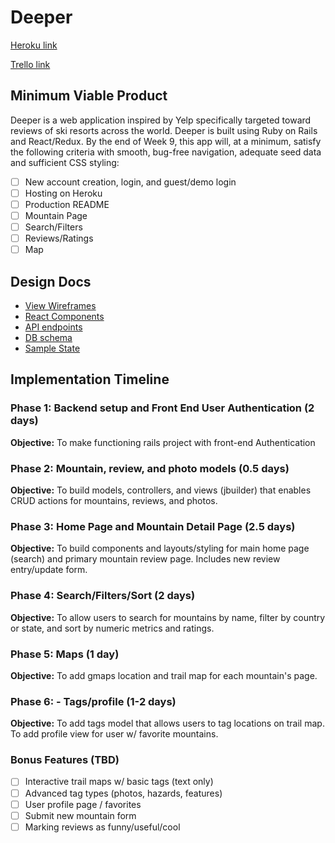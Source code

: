 # Deeper

[Heroku link][heroku]

[Trello link][trello]

[heroku]: (pending)
[trello]: https://trello.com/b/uEGklG3h/full-stack-project

## Minimum Viable Product

Deeper is a web application inspired by Yelp specifically targeted toward reviews
of ski resorts across the world. Deeper is built using Ruby on Rails and React/Redux.
By the end of Week 9, this app will, at a minimum, satisfy the following criteria
with smooth, bug-free navigation, adequate seed data and sufficient CSS styling:

- [ ] New account creation, login, and guest/demo login
- [ ] Hosting on Heroku
- [ ] Production README
- [ ] Mountain Page
- [ ] Search/Filters
- [ ] Reviews/Ratings
- [ ] Map

## Design Docs
* [View Wireframes][wireframes]
* [React Components][components]
* [API endpoints][api-endpoints]
* [DB schema][schema]
* [Sample State][sample-state]

[wireframes]: ./wireframes
[components]: ./component-hierarchy.md
[sample-state]: ./sample-state.md
[api-endpoints]: ./api-endpoints.md
[schema]: ./schema.md

## Implementation Timeline

### Phase 1: Backend setup and Front End User Authentication (2 days)

**Objective:** To make functioning rails project with front-end Authentication

### Phase 2: Mountain, review, and photo models (0.5 days)

**Objective:** To build models, controllers, and views (jbuilder) that enables CRUD
actions for mountains, reviews, and photos.

### Phase 3: Home Page and Mountain Detail Page (2.5 days)

**Objective:** To build components and layouts/styling for main home page (search)
and primary mountain review page. Includes new review entry/update form.

### Phase 4: Search/Filters/Sort (2 days)

**Objective:** To allow users to search for mountains by name, filter by country or
state, and sort by numeric metrics and ratings.

### Phase 5: Maps (1 day)

**Objective:** To add gmaps location and trail map for each mountain's page.

### Phase 6: - Tags/profile (1-2 days)

**Objective:** To add tags model that allows users to tag locations on trail map. To
add profile view for user w/ favorite mountains.

### Bonus Features (TBD)
- [ ] Interactive trail maps w/ basic tags (text only)
- [ ] Advanced tag types (photos, hazards, features)
- [ ] User profile page / favorites
- [ ] Submit new mountain form
- [ ] Marking reviews as funny/useful/cool
